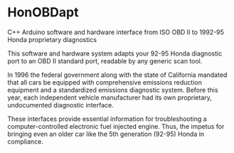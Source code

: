 HonOBDapt
=========

C++ Arduino software and hardware interface from ISO OBD II to 1992-95 Honda proprietary diagnostics


This software and hardware system adapts your 92-95 Honda diagnostic port to an OBD II standard port, readable by any generic scan tool.

In 1996 the federal government along with the state of California mandated that all cars be equipped with comprehensive emissions reduction equipment and a standardized emissions diagnostic system. Before this year, each independent vehicle manufacturer had its own proprietary, undocumented diagnostic interface.

These interfaces provide essential information for troubleshooting a computer-controlled electronic fuel injected engine. Thus, the impetus for bringing even an older car like the 5th generation (92-95) Honda in compliance.
